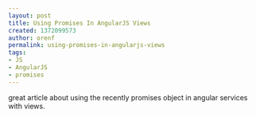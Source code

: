 ```yaml
---
layout: post
title: Using Promises In AngularJS Views
created: 1372099573
author: orenf
permalink: using-promises-in-angularjs-views
tags:
- JS
- AngularJS
- promises
---
```

<p>great article about using the recently promises object in angular services with views.</p>
